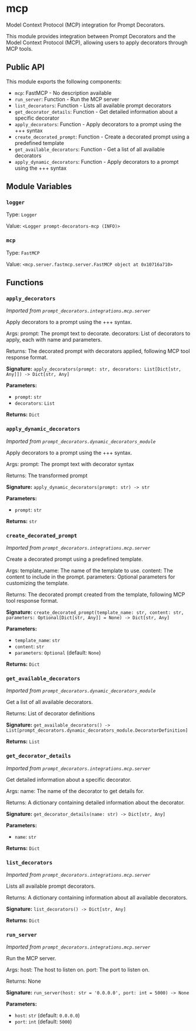 # mcp

Model Context Protocol (MCP) integration for Prompt Decorators.

This module provides integration between Prompt Decorators and the Model Context Protocol (MCP),
allowing users to apply decorators through MCP tools.

## Public API

This module exports the following components:

- `mcp`: FastMCP - No description available
- `run_server`: Function - Run the MCP server
- `list_decorators`: Function - Lists all available prompt decorators
- `get_decorator_details`: Function - Get detailed information about a specific decorator
- `apply_decorators`: Function - Apply decorators to a prompt using the +++ syntax
- `create_decorated_prompt`: Function - Create a decorated prompt using a predefined template
- `get_available_decorators`: Function - Get a list of all available decorators
- `apply_dynamic_decorators`: Function - Apply decorators to a prompt using the +++ syntax

## Module Variables

### `logger`

Type: `Logger`

Value: `<Logger prompt-decorators-mcp (INFO)>`

### `mcp`

Type: `FastMCP`

Value: `<mcp.server.fastmcp.server.FastMCP object at 0x10716a710>`

## Functions

### `apply_decorators`

*Imported from `prompt_decorators.integrations.mcp.server`*

Apply decorators to a prompt using the +++ syntax.

Args:
    prompt: The prompt text to decorate.
    decorators: List of decorators to apply, each with name and parameters.

Returns:
    The decorated prompt with decorators applied, following MCP tool response format.

**Signature:** `apply_decorators(prompt: str, decorators: List[Dict[str, Any]]) -> Dict[str, Any]`

**Parameters:**

- `prompt`: `str`
- `decorators`: `List`

**Returns:** `Dict`

### `apply_dynamic_decorators`

*Imported from `prompt_decorators.dynamic_decorators_module`*

Apply decorators to a prompt using the +++ syntax.

Args:
    prompt: The prompt text with decorator syntax

Returns:
    The transformed prompt

**Signature:** `apply_dynamic_decorators(prompt: str) -> str`

**Parameters:**

- `prompt`: `str`

**Returns:** `str`

### `create_decorated_prompt`

*Imported from `prompt_decorators.integrations.mcp.server`*

Create a decorated prompt using a predefined template.

Args:
    template_name: The name of the template to use.
    content: The content to include in the prompt.
    parameters: Optional parameters for customizing the template.

Returns:
    The decorated prompt created from the template, following MCP tool response format.

**Signature:** `create_decorated_prompt(template_name: str, content: str, parameters: Optional[Dict[str, Any]] = None) -> Dict[str, Any]`

**Parameters:**

- `template_name`: `str`
- `content`: `str`
- `parameters`: `Optional` (default: `None`)

**Returns:** `Dict`

### `get_available_decorators`

*Imported from `prompt_decorators.dynamic_decorators_module`*

Get a list of all available decorators.

Returns:
    List of decorator definitions

**Signature:** `get_available_decorators() -> List[prompt_decorators.dynamic_decorators_module.DecoratorDefinition]`

**Returns:** `List`

### `get_decorator_details`

*Imported from `prompt_decorators.integrations.mcp.server`*

Get detailed information about a specific decorator.

Args:
    name: The name of the decorator to get details for.

Returns:
    A dictionary containing detailed information about the decorator.

**Signature:** `get_decorator_details(name: str) -> Dict[str, Any]`

**Parameters:**

- `name`: `str`

**Returns:** `Dict`

### `list_decorators`

*Imported from `prompt_decorators.integrations.mcp.server`*

Lists all available prompt decorators.

Returns:
    A dictionary containing information about all available decorators.

**Signature:** `list_decorators() -> Dict[str, Any]`

**Returns:** `Dict`

### `run_server`

*Imported from `prompt_decorators.integrations.mcp.server`*

Run the MCP server.

Args:
    host: The host to listen on.
    port: The port to listen on.

Returns:
    None

**Signature:** `run_server(host: str = '0.0.0.0', port: int = 5000) -> None`

**Parameters:**

- `host`: `str` (default: `0.0.0.0`)
- `port`: `int` (default: `5000`)
